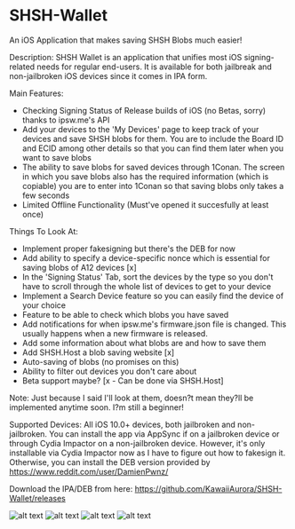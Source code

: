# SHSH-Wallet
An iOS Application that makes saving SHSH Blobs much easier!

Description: SHSH Wallet is an application that unifies most iOS signing-related needs for regular end-users. It is available for both jailbreak and non-jailbroken iOS devices since it comes in IPA form.

Main Features:
* Checking Signing Status of Release builds of iOS (no Betas, sorry) thanks to ipsw.me's API
* Add your devices to the 'My Devices' page to keep track of your devices and save SHSH blobs for them. You are to include the Board ID and ECID among other details so that you can find them later when you want to save blobs
* The ability to save blobs for saved devices through 1Conan. The screen in which you save blobs also has the required information (which is copiable) you are to enter into 1Conan so that saving blobs only takes a few seconds
* Limited Offline Functionality (Must've opened it succesfully at least once)

Things To Look At:
* Implement proper fakesigning but there's the DEB for now 
* Add ability to specify a device-specific nonce which is essential for saving blobs of A12 devices [x]
* In the 'Signing Status' Tab, sort the devices by the type so you don't have to scroll through the whole list of devices to get to your device
* Implement a Search Device feature so you can easily find the device of your choice
* Feature to be able to check which blobs you have saved
* Add notifications for when ipsw.me's firmware.json file is changed. This usually happens when a new firmware is released.
* Add some information about what blobs are and how to save them
* Add SHSH.Host a blob saving website [x]
* Auto-saving of blobs (no promises on this)
* Ability to filter out devices you don't care about
* Beta support maybe? [x - Can be done via SHSH.Host]

Note: Just because I said I'll look at them, doesn?t mean they?ll be implemented anytime soon. I?m still a beginner!


Supported Devices: All iOS 10.0+ devices, both jailbroken and non-jailbroken. You can install the app via AppSync if on a jailbroken device or through Cydia Impactor on a non-jailbroken device. However, it's only installable via Cydia Impactor now as I have to figure out how to fakesign it. Otherwise, you can install the DEB version provided by https://www.reddit.com/user/DamienPwnz/

Download the IPA/DEB from here: https://github.com/KawaiiAurora/SHSH-Wallet/releases

![alt text](https://raw.githubusercontent.com/KawaiiAurora/SHSH-Wallet/master/Screenshots/S1.jpeg)
![alt text](https://raw.githubusercontent.com/KawaiiAurora/SHSH-Wallet/master/Screenshots/S2.jpeg)
![alt text](https://raw.githubusercontent.com/KawaiiAurora/SHSH-Wallet/master/Screenshots/S3.jpeg)
![alt text](https://raw.githubusercontent.com/KawaiiAurora/SHSH-Wallet/master/Screenshots/S4.jpeg)
